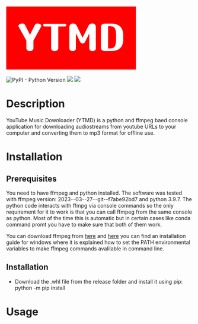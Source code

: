 ![](https://raw.githubusercontent.com/saturfy/YTMD/main/YTMD.png)

![PyPI - Python Version](https://img.shields.io/pypi/pyversions/pytube?color=brightgreen)
![](https://img.shields.io/badge/python-pytube-orange) 
![](https://img.shields.io/badge/ffmpeg-version:%202023--03--27--git--f7abe92bd7-brightgreen)

# Description
YouTube Music Downloader (YTMD) is a python and ffmpeg baed console application for downloading audiostreams from youtube URLs to your computer and converting them to mp3 format for offline use. 

# Installation
## Prerequisites
You need to have ffmpeg and python installed. The software was tested with ffmpeg version: 2023--03--27--git--f7abe92bd7 and python 3.9.7. The python code interacts with ffmpg via console commands so the only requirement for it to work is that you can call ffmpeg from the same console as python. Most of the time this is automatic but in certain cases like conda command promt you have to make sure that both of them work. 

You can download ffmpeg from [here](https://ffmpeg.org/download.html) and [here](https://phoenixnap.com/kb/ffmpeg-windows) you can find an installation guide for windows where it is explained how to set the PATH environmental variables to make ffmpeg commands avalilable in command line. 

## Installation
- Download the .whl file from the release folder and install it using pip:
    python -m pip install 
    

# Usage

